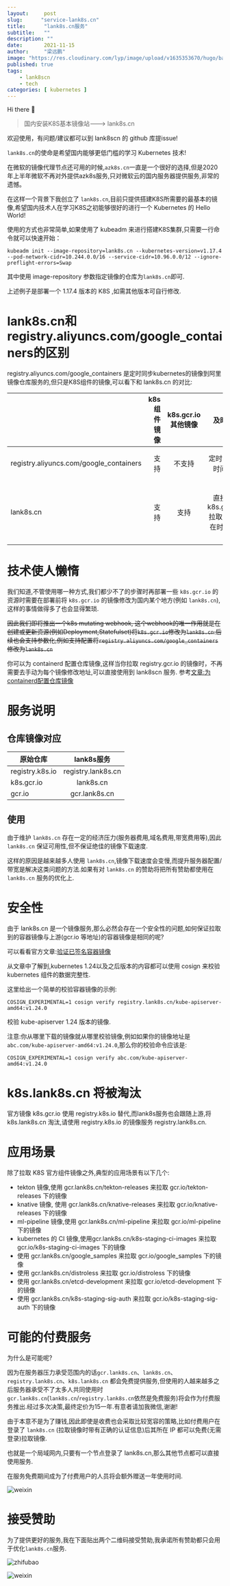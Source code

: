 ```yaml
---
layout:     post 
slug:      "service-lank8s.cn"
title:      "lank8s.cn服务"
subtitle:   ""
description: ""
date:       2021-11-15
author:     "梁远鹏"
image: "https://res.cloudinary.com/lyp/image/upload/v1635353670/hugo/banner/pexels-helena-lopes-2253275.jpg"
published: true
tags:
    - lank8scn 
    - tech
categories: [ kubernetes ]
---
```



Hi there 👋
> 国内安装K8S基本镜像站---> lank8s.cn

欢迎使用，有问题/建议都可以到 lank8scn 的 github 库提issue!

`lank8s.cn`的使命是希望国内能够更低门槛的学习 Kubernetes 技术!

在微软的镜像代理节点还可用的时候,`azk8s.cn`一直是一个很好的选择,但是2020年上半年微软不再对外提供azk8s服务,只对微软云的国内服务器提供服务,非常的遗憾。

在这样一个背景下我创立了 `lank8s.cn`,目前只提供搭建K8S所需要的最基本的镜像,希望国内技术人在学习K8S之初能够很好的进行一个 Kubernetes 的 Hello World!

使用的方式也非常简单,如果使用了 kubeadm 来进行搭建K8S集群,只需要一行命令就可以快速开始：

```shell
kubeadm init --image-repository=lank8s.cn --kubernetes-version=v1.17.4 --pod-network-cidr=10.244.0.0/16 --service-cidr=10.96.0.0/12 --ignore-preflight-errors=Swap 
```  

其中使用 image-repository 参数指定镜像的仓库为`lank8s.cn`即可.

上述例子是部署一个 1.17.4 版本的 K8S ,如需其他版本可自行修改.   

# lank8s.cn和registry.aliyuncs.com/google_containers的区别  

registry.aliyuncs.com/google_containers 是定时同步kubernetes的镜像到阿里镜像仓库服务的,但只是K8S组件的镜像,可以看下和 lank8s.cn 的对比:  


   |         | k8s组件镜像    |  k8s.gcr.io其他镜像  |  及时性  |  容易记  |  
   | --------   | --:   | :--: |  :--: |  :--: |  
   | registry.aliyuncs.com/google_containers       | 支持      |   不支持    | 定时,存在时间差    |  容易记    |  
   | lank8s.cn        | 支持      |   支持    |  直接从k8s.gcr.io拉取,不存在时间差    |   容易记,短域名   |  
   
# 技术使人懒惰   

我们知道,不管使用哪一种方式,我们都少不了的步骤时再部署一些 `k8s.gcr.io` 的资源时需要在部署前将 `k8s.gcr.io` 的镜像修改为国内某个地方(例如 `lank8s.cn`),这样的事情做得多了也会显得繁琐.  

~~因此我们即将推出一个k8s mutating webhook, 这个webhook的唯一作用就是在创建或更新资源(例如Deployment,Statefulset)将`k8s.gcr.io`修改为`lank8s.cn`.后续也会支持参数化,例如支持配置将`registry.aliyuncs.com/google_containers`修改为`lank8s.cn`~~  

你可以为 containerd 配置仓库镜像,这样当你拉取 registry.gcr.io 的镜像时，不再需要去手动为每个镜像修改地址,可以直接使用到 lank8scn 服务. 参考[文章:为containerd配置仓库镜像](https://liangyuanpeng.com/post/cncf-containerd/registry-mirrors-for-containerd/)

# 服务说明  

## 仓库镜像对应

| 原始仓库    |  lank8s服务 |    
| --------   | :--: |    
|  registry.k8s.io      |   registry.lank8s.cn    |    
|  k8s.gcr.io      |   lank8s.cn   |     
|  gcr.io     |   gcr.lank8s.cn   |    


## 使用

由于维护 `lank8s.cn` 存在一定的经济压力(服务器费用,域名费用,带宽费用等),因此 `lank8s.cn` 保证可用性,但不保证绝佳的镜像下载速度.   

这样的原因是越来越多人使用 `lank8s.cn`,镜像下载速度会变慢,而提升服务器配置/带宽是解决这类问题的方法.如果有对 `lank8s.cn` 的赞助将把所有赞助都使用在 `lank8s.cn` 服务的优化上.

# 安全性

由于 lank8s.cn 是一个镜像服务,那么必然会存在一个安全性的问题,如何保证拉取到的容器镜像与上游(gcr.io 等地址)的容器镜像是相同的呢? 

可以看看官方文章:[验证已签名容器镜像](https://kubernetes.io/zh-cn/docs/tasks/administer-cluster/verify-signed-artifacts/)  

从文章中了解到,kubernetes 1.24以及之后版本的内容都可以使用 cosign 来校验 kubernetes 组件的数据完整性.

这里给出一个简单的校验容器镜像的示例:

```shell
COSIGN_EXPERIMENTAL=1 cosign verify registry.lank8s.cn/kube-apiserver-amd64:v1.24.0
```

校验 kube-apiserver 1.24 版本的镜像.

注意:你从哪里下载的镜像就从哪里校验镜像,例如如果你的镜像地址是 `abc.com/kube-apiserver-amd64:v1.24.0`,那么你的校验命令应该是:

```shell
COSIGN_EXPERIMENTAL=1 cosign verify abc.com/kube-apiserver-amd64:v1.24.0
```

# k8s.lank8s.cn 将被淘汰

官方镜像 k8s.gcr.io 使用 registry.k8s.io 替代,而lank8s服务也会跟随上游,将 k8s.lank8s.cn 淘汰,请使用 registry.k8s.io 的镜像服务 registry.lank8s.cn.

# 应用场景

除了拉取 K8S 官方组件镜像之外,典型的应用场景有以下几个:  

- tekton 镜像,使用 gcr.lank8s.cn/tekton-releases 来拉取 gcr.io/tekton-releases 下的镜像
- knative 镜像, 使用 gcr.lank8s.cn/knative-releases 来拉取 gcr.io/knative-releases 下的镜像
- ml-pipeline 镜像,使用 gcr.lank8s.cn/ml-pipeline 来拉取 gcr.io/ml-pipeline 下的镜像
- kubernetes 的 CI 镜像,使用gcr.lank8s.cn/k8s-staging-ci-images 来拉取 gcr.io/k8s-staging-ci-images 下的镜像
- 使用 gcr.lank8s.cn/google_samples 来拉取 gcr.io/google_samples 下的镜像
- 使用 gcr.lank8s.cn/distroless 来拉取 gcr.io/distroless 下的镜像
- 使用 gcr.lank8s.cn/etcd-development 来拉取 gcr.io/etcd-development 下的镜像
- 使用 gcr.lank8s.cn/k8s-staging-sig-auth 来拉取 gcr.io/k8s-staging-sig-auth 下的镜像  

# 可能的付费服务  

为什么是可能呢?  

因为在服务器压力承受范围内的话`gcr.lank8s.cn`、`lank8s.cn`、`registry.lank8s.cn`、`k8s.lank8s.cn` 都会免费提供服务,但使用的人越来越多之后服务器承受不了太多人共同使用时`gcr.lank8s.cn`(`lank8s.cn`/`registry.lank8s.cn`依然是免费服务)将会作为付费服务推出.经过多次决策,最终定价为15一年.有意者请加我微信,谢谢!  

由于本意不是为了赚钱,因此即使是收费也会采取比较宽容的策略,比如付费用户在登录了 `lank8s.cn` (拉取镜像时带有正确的认证信息)后其所在 IP 都可以免费(无需登录)拉取镜像.

也就是一个局域网内,只要有一个节点登录了 lank8s.cn,那么其他节点都可以直接使用服务.

在服务免费期间成为了付费用户的人员将会额外赠送一年使用时间.

![weixin](https://res.cloudinary.com/lyp/image/upload/v1614786289/weixin.jpg)

# 接受赞助

为了提供更好的服务,我在下面贴出两个二维码接受赞助,我承诺所有赞助都只会用于优化`lank8s.cn`服务.  

![zhifubao](https://res.cloudinary.com/lyp/image/upload/v1616142335/pay/zhifubao.png)  

![weixin](https://res.cloudinary.com/lyp/image/upload/v1616142330/pay/weixin.png)
